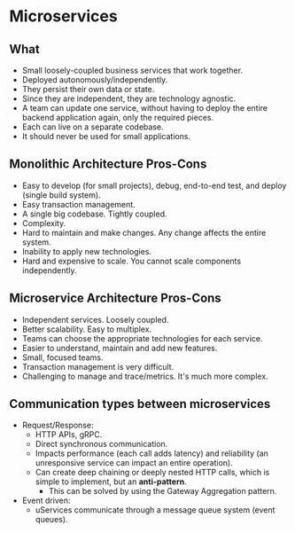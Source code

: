 # Microservices

## What
- Small loosely-coupled business services that work together.
- Deployed autonomously/independently.
- They persist their own data or state.
- Since they are independent, they are technology agnostic.
- A team can update one service, without having to deploy the entire backend application again, only the required pieces.
- Each can live on a separate codebase.
- It should never be used for small applications.

## Monolithic Architecture Pros-Cons
- Easy to develop (for small projects), debug, end-to-end test, and deploy (single build system).
- Easy transaction management.
- A single big codebase. Tightly coupled.
- Complexity.
- Hard to maintain and make changes. Any change affects the entire system.
- Inability to apply new technologies.
- Hard and expensive to scale. You cannot scale components independently.

## Microservice Architecture Pros-Cons
- Independent services. Loosely coupled.
- Better scalability. Easy to multiplex.
- Teams can choose the appropriate technologies for each service.
- Easier to understand, maintain and add new features.
- Small, focused teams.
- Transaction management is very difficult.
- Challenging to manage and trace/metrics. It's much more complex.

## Communication types between microservices
- Request/Response:
    - HTTP APIs, gRPC.
    - Direct synchronous communication.
    - Impacts performance (each call adds latency) and reliability (an unresponsive service can impact an entire operation).
    - Can create deep chaining or deeply nested HTTP calls, which is simple to implement, but an **anti-pattern**.
        - This can be solved by using the Gateway Aggregation pattern.
- Event driven:
    - uServices communicate through a message queue system (event queues).

